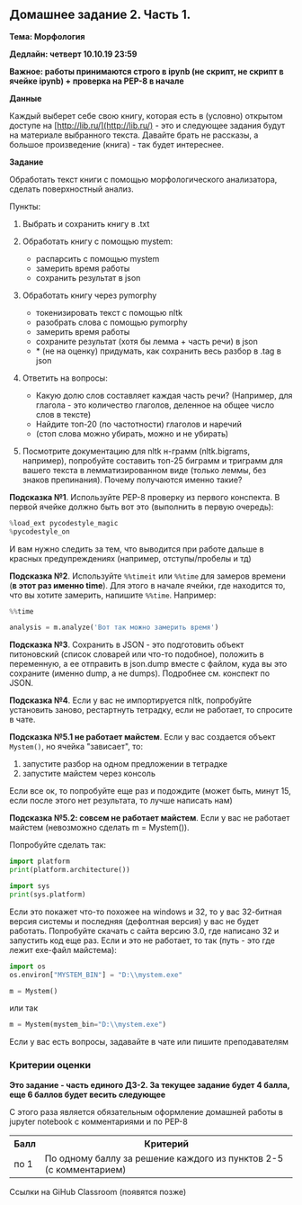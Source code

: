 ## Домашнее задание 2. Часть 1.

**Тема: Морфология**

**Дедлайн: четверт 10.10.19 23:59**

**Важное: работы принимаются строго в ipynb (не скрипт, не скрипт в ячейке ipynb) + проверка на PEP-8 в начале**

**Данные**

Каждый выберет себе свою книгу, которая есть в (условно) открытом доступе на [http://lib.ru/](http://lib.ru/) - это и следующее задания будут на материале выбранного текста. Давайте брать не рассказы, а большое произведение (книга) - так будет интереснее.

**Задание**

Обработать текст книги с помощью морфологического анализатора, сделать поверхностный анализ.

Пункты:

1. Выбрать и сохранить книгу в .txt
2. Обработать книгу с помощью mystem:
    
    - распарсить с помощью mystem
    - замерить время работы
    - сохранить результат в json
    
3. Обработать книгу через pymorphy
    
    - токенизировать текст с помощью nltk
    - разобрать слова с помощью pymorphy
    - замерить время работы
    - сохраните результат (хотя бы лемма + часть речи) в json
    - \* (не на оценку) придумать, как сохранить весь разбор в .tag в json

4. Ответить на вопросы:
    
    - Какую долю слов составляет каждая часть речи? (Например, для глагола - это количество глаголов, деленное на общее число слов в тексте)
    - Найдите топ-20 (по частотности) глаголов и наречий
    - (стоп слова можно убирать, можно и не убирать)

5. Посмотрите документацию для nltk н-грамм (nltk.bigrams, например), попробуйте составить топ-25 биграмм и триграмм для вашего текста в лемматизированном виде (только леммы, без знаков препинания). Почему получаются именно такие?


**Подсказка №1**. Используйте PEP-8 проверку из первого конспекта. В первой ячейке должно быть вот это (выполнить в первую очередь):
```python
%load_ext pycodestyle_magic
%pycodestyle_on
```
И вам нужно следить за тем, что выводится при работе дальше в красных предупреждениях (например, отступы/пробелы и тд)

**Подсказка №2**. Используйте ``%%timeit`` или ``%%time`` для замеров времени (**в этот раз именно time**). Для этого в начале ячейки, где находится то, что вы хотите замерить, напишите ``%%time``. Например:

```python
%%time

analysis = m.analyze('Вот так можно замерить время')
```

**Подсказка №3**. Сохранить в JSON - это подготовить объект питоновский (список словарей или что-то подобное), положить в переменную, а ее отправить в json.dump вместе с файлом, куда вы это сохраните (именно dump, а не dumps). Подробнее см. конспект по JSON.

**Подсказка №4**. Если у вас не импортируется nltk, попробуйте установить заново, рестартнуть тетрадку, если не работает, то спросите в чате.

**Подсказка №5.1 не работает майстем**. Если у вас создается объект ```Mystem()```, но ячейка "зависает", то:

1. запустите разбор на одном предложении в тетрадке
2. запустите майстем через консоль

Если все ок, то попробуйте еще раз и подождите (может быть, минут 15, если после этого нет результата, то лучше написать нам)

**Подсказка №5.2: совсем не работает майстем**. Если у вас не работает майстем (невозможно сделать m = Mystem()).

Попробуйте сделать так:

```python
import platform
print(platform.architecture())

import sys
print(sys.platform)
```

Если это покажет что-то похожее на windows и 32, то у вас 32-битная версия системы и последняя (дефолтная версия) у вас не будет работать. Попробуйте скачать с сайта версию 3.0, где написано 32 и запустить код еще раз. Если и это не работает, то так (путь - это где лежит exe-файл майстема):

```python
import os
os.environ["MYSTEM_BIN"] = "D:\\mystem.exe"

m = Mystem()
```
или так
```python
m = Mystem(mystem_bin="D:\\mystem.exe")
```


Если у вас есть вопросы, задавайте в чате или пишите преподавателям

### Критерии оценки
 
**Это задание - часть единого ДЗ-2. За текущее задание будет 4 балла, еще 6 баллов будет весить следующее**
 
С этого раза является обязательным оформление домашней работы в jupyter notebook с комментариями и по PEP-8
 
<table>
    <tr><th>Балл</th><th>Критерий</th></tr>
    <tr><td>по 1</td><td>По одному баллу за решение каждого из пунктов 2-5 (с комментарием)</td></tr>    
</table>

Ссылки на GiHub Classroom (появятся позже)
